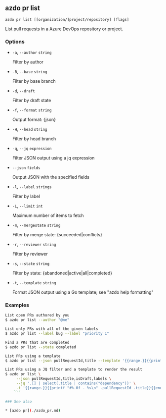 ## azdo pr list
```
azdo pr list [[organization/]project/repository] [flags]
```
List pull requests in a Azure DevOps repository or project.

### Options


* `-a`, `--author` `string`

	Filter by author

* `-B`, `--base` `string`

	Filter by base branch

* `-d`, `--draft`

	Filter by draft state

* `-f`, `--format` `string`

	Output format: {json}

* `-H`, `--head` `string`

	Filter by head branch

* `-q`, `--jq` `expression`

	Filter JSON output using a jq expression

* `--json` `fields`

	Output JSON with the specified fields

* `-l`, `--label` `strings`

	Filter by label

* `-L`, `--limit` `int`

	Maximum number of items to fetch

* `-m`, `--mergestate` `string`

	Filter by merge state: {succeeded|conflicts}

* `-r`, `--reviewer` `string`

	Filter by reviewer

* `-s`, `--state` `string`

	Filter by state: {abandoned|active|all|completed}

* `-t`, `--template` `string`

	Format JSON output using a Go template; see &#34;azdo help formatting&#34;


### Examples

```bash
List open PRs authored by you
$ azdo pr list --author "@me"

List only PRs with all of the given labels
$ azdo pr list --label bug --label "priority 1"

Find a PRs that are completed
$ azdo pr list --state completed

List PRs using a template
$ azdo pr list --json pullRequestId,title --template '{{range.}}{{printf "#%.0f - %s\n" .pullRequestId .title}}{{end}}'

List PRs using a JQ filter and a template to render the result
$ azdo pr list \
     --json pullRequestId,title,isDraft,labels \
     --jq '.[] | select(.title | contains("dependency"))' \
     -t '{{range.}}{{printf "#%.0f - %s\n" .pullRequestId .title}}{{end}}'
 	```

### See also

* [azdo pr](./azdo_pr.md)
